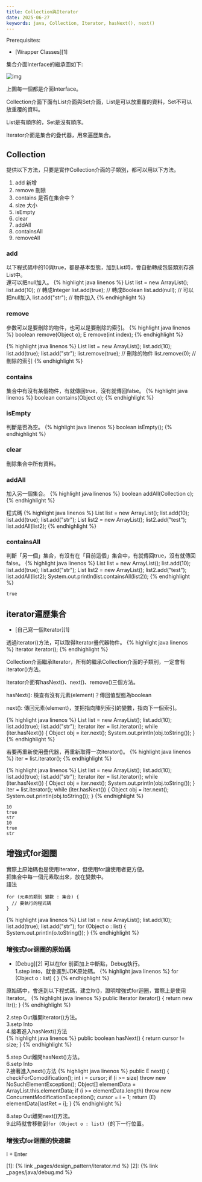 ```yaml
---
title: Collection與Iterator
date: 2025-06-27
keywords: java, Collection, Iterator, hasNext(), next()
---
```

Prerequisites:

- [Wrapper Classes][1]

集合介面Interface的繼承圖如下:

![img]({{site.imgurl}}/java/collection.png)

上圖每一個都是介面Interface。

Collection介面下面有List介面與Set介面，List是可以放重覆的資料，Set不可以放重覆的資料。

List是有順序的，Set是沒有順序。

Iterator介面是集合的疊代器，用來遍歷集合。

## Collection
提供以下方法，只要是實作Collection介面的子類別，都可以用以下方法。<br>

1. add 新增
2. remove 刪除
3. contains 是否在集合中？
4. size 大小
5. isEmpty
6. clear
7. addAll
8. containsAll
9. removeAll

### add
以下程式碼中的10與true，都是基本型態，加到List時，會自動轉成包裝類別存進List中。<br>
還可以把null加入。
{% highlight java linenos %}
List list = new ArrayList();
list.add(10);    // 轉成Integer
list.add(true);  // 轉成Boolean
list.add(null);  // 可以把null加入
list.add("str"); // 物件加入
{% endhighlight %}

### remove
參數可以是要刪除的物件，也可以是要刪除的索引。
{% highlight java linenos %}
boolean remove(Object o);
E remove(int index);
{% endhighlight %}

{% highlight java linenos %}
List list = new ArrayList();
list.add(10);
list.add(true);
list.add("str");
list.remove(true); // 刪除的物件
list.remove(0);    // 刪除的索引
{% endhighlight %}

### contains
集合中有沒有某個物件，有就傳回true，沒有就傳回false。
{% highlight java linenos %}
boolean contains(Object o);
{% endhighlight %}

### isEmpty
判斷是否為空。
{% highlight java linenos %}
boolean isEmpty();
{% endhighlight %}

### clear
刪除集合中所有資料。

### addAll
加入另一個集合。
{% highlight java linenos %}
boolean addAll(Collection c);
{% endhighlight %}

程式碼
{% highlight java linenos %}
List list = new ArrayList();
list.add(10);
list.add(true);
list.add("str");
List list2 = new ArrayList();
list2.add("test");
list.addAll(list2);
{% endhighlight %}

### containsAll
判斷「另一個」集合，有沒有在「目前這個」集合中，有就傳回true，沒有就傳回false。
{% highlight java linenos %}
List list = new ArrayList();
list.add(10);
list.add(true);
list.add("str");
List list2 = new ArrayList();
list2.add("test");
list.addAll(list2);
System.out.println(list.containsAll(list2));
{% endhighlight %}
```
true
```

## iterator遍歷集合
- [自己寫一個Iterator][1]

透過iterator()方法，可以取得Iterator疊代器物件。
{% highlight java linenos %}
Iterator<E> iterator();
{% endhighlight %}

Collection介面繼承Iterator，所有的繼承Collection介面的子類別，一定會有iterator()方法。

Iterator介面有hasNext()、next()、remove()三個方法。

hasNext(): 檢查有沒有元素(element)？傳回值型態為boolean

next(): 傳回元素(element)，並把指向陣列索引的變數，指向下一個索引。

{% highlight java linenos %}
List list = new ArrayList();
list.add(10);
list.add(true);
list.add("str");
Iterator iter = list.iterator();
while (iter.hasNext()) {
    Object obj = iter.next();
    System.out.println(obj.toString());
}
{% endhighlight %}

若要再重新使用疊代器，再重新取得一次iterator()。
{% highlight java linenos %}
iter = list.iterator();
{% endhighlight %}

{% highlight java linenos %}
List list = new ArrayList();
list.add(10);
list.add(true);
list.add("str");
Iterator iter = list.iterator();
while (iter.hasNext()) {
  Object obj = iter.next();
  System.out.println(obj.toString());
}
iter = list.iterator();
while (iter.hasNext()) {
  Object obj = iter.next();
  System.out.println(obj.toString());
}
{% endhighlight %}
```
10
true
str
10
true
str
```

## 增強式for迴圈
實際上原始碼也是使用Iterator，但使用for讓使用者更方便。<br>
把集合中每一個元素取出來，放在變數中。<br>
語法
```
for (元素的類別 變數 : 集合) {
  // 要執行的程式碼
}
```

{% highlight java linenos %}
List list = new ArrayList();
list.add(10);
list.add(true);
list.add("str");
for (Object o : list) {
  System.out.println(o.toString());
}
{% endhighlight %}

### 增強式for迴圈的原始碼
- [Debug][2]
可以在for 前面加上中斷點，Debug執行。<br>
1.step into，就會進到JDK原始碼。
{% highlight java linenos %}
for (Object o : list) {
}
{% endhighlight %}

原始碼中，會進到以下程式碼，建立Itr()，證明增強式for迴圈，實際上是使用Iterator。
{% highlight java linenos %}
    public Iterator<E> iterator() {
        return new Itr();
    }
{% endhighlight %}

2.step Out離開iterator()方法。<br>
3.setp Into<br>
4.接著進入hasNext()方法<br>
{% highlight java linenos %}
public boolean hasNext() {
    return cursor != size;
}
{% endhighlight %}

5.step Out離開hasNext()方法。<br>
6.setp Into<br>
7.接著進入next()方法
{% highlight java linenos %}
public E next() {
    checkForComodification();
    int i = cursor;
    if (i >= size)
        throw new NoSuchElementException();
    Object[] elementData = ArrayList.this.elementData;
    if (i >= elementData.length)
        throw new ConcurrentModificationException();
    cursor = i + 1;
    return (E) elementData[lastRet = i];
}
{% endhighlight %}

8.step Out離開next()方法。<br>
9.此時就會移動到`for (Object o : list) {`的下一行位置。<br>

### 增強式for迴圈的快速鍵
I \+ Enter




[1]: {% link _pages/design_pattern/iterator.md %}
[2]: {% link _pages/java/debug.md %}